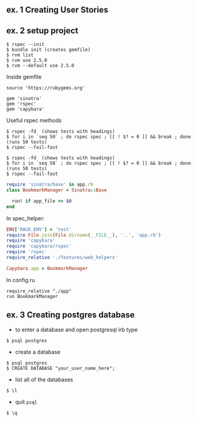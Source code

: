 ## ex. 1 Creating User Stories
## ex. 2 setup project
```plain
$ rspec --init
$ bundle init (creates gemfile)
$ rvm list
$ rvm use 2.5.0
$ rvm --default use 2.5.0
```
Inside gemfile
```plain
source 'https://rubygems.org'

gem 'sinatra'
gem 'rspec'
gem 'capybara'
```
Useful rspec methods 
```plain
$ rspec -fd  (shows tests with headings)
$ for i in `seq 50` ; do rspec spec ; [[ ! $? = 0 ]] && break ; done (runs 50 tests)
$ rspec --fail-fast
```
```plain
$ rspec -fd  (shows tests with headings)
$ for i in `seq 50` ; do rspec spec ; [[ ! $? = 0 ]] && break ; done (runs 50 tests)
$ rspec --fail-fast
```
```ruby
require 'sinatra/base' in app.rb
class BookmarkManager < Sinatra::Base

  run! if app_file == $0
end
```
In spec_helper:
```ruby
ENV['RACK_ENV'] = 'test'
require File.join(File.dirname(__FILE__), '..', 'app.rb')
require 'capybara'
require 'capybara/rspec'
require 'rspec'
require_relative './features/web_helpers'

Capybara.app = BookmarkManager
```
In config.ru
```plain
require_relative "./app"
run BookmarkManager
```

## ex. 3 Creating postgres database
- to enter a database and open postgresql irb type
```plain
$ psql postgres
```
- create a database
```plain
$ psql postgres
$ CREATE DATABASE "your_user_name_here";
```
- list all of the databases
```plain
$ \l
```
- quit `psql`
```plain
$ \q
```
